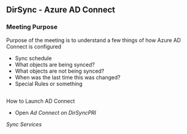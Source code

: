 ## DirSync - Azure AD Connect

### Meeting Purpose

Purpose of the meeting is to understand a few things of how Azure AD Connect is configured

* Sync schedule
* What objects are being synced?
* What objects are not being synced?
* When was the last time this was changed?
* Special Rules or something

##

How to Launch AD Connect

* Open *Ad Connect on DirSyncPRI*

*Sync Services*

